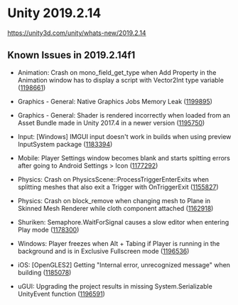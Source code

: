 # Unity 2019.2.14
https://unity3d.com/unity/whats-new/2019.2.14

## Known Issues in 2019.2.14f1

<ul>
<li><p>Animation: Crash on mono_field_get_type when Add Property in the Animation window has to display a script with Vector2Int type variable (<a href="https://issuetracker.unity3d.com/issues/crash-on-mono-field-get-type-when-add-property-in-the-animation-window-has-to-display-a-script-with-vector2int-type-variable">1198661</a>)</p></li>
<li><p>Graphics - General: Native Graphics Jobs Memory Leak (<a href="https://issuetracker.unity3d.com/issues/native-graphics-jobs-memory-leak">1199895</a>)</p></li>
<li><p>Graphics - General: Shader is rendered incorrectly when loaded from an Asset Bundle made in Unity 2017.4 in a newer version  (<a href="https://issuetracker.unity3d.com/issues/shader-is-rendered-incorrectly-when-loaded-from-an-asset-bundle-made-in-unity-2017-dot-4-in-a-newer-version">1195750</a>)</p></li>
<li><p>Input: [Windows] IMGUI input doesn't work in builds when using preview InputSystem package (<a href="https://issuetracker.unity3d.com/issues/imgui-input-doesnt-work-in-builds-when-using-preview-inputsystem-package">1183394</a>)</p></li>
<li><p>Mobile: Player Settings window becomes blank and starts spitting errors after going to Android Settings &gt; Icon (<a href="https://issuetracker.unity3d.com/issues/player-settings-window-becomes-blank-and-starts-spitting-errors-after-going-to-android-settings-icon">1177292</a>)</p></li>
<li><p>Physics: Crash on PhysicsScene::ProcessTriggerEnterExits when splitting meshes that also exit a Trigger with OnTriggerExit (<a href="https://issuetracker.unity3d.com/issues/crash-on-physicsscene-processtriggerenterexits-when-splitting-meshes-that-also-exit-a-trigger-with-ontriggerexit">1155827</a>)</p></li>
<li><p>Physics: Crash on block_remove when changing mesh to Plane in Skinned Mesh Renderer while cloth component attached (<a href="https://issuetracker.unity3d.com/issues/crash-on-block-remove-when-changing-mesh-to-plane-in-skinned-mesh-renderer-while-cloth-component-attached">1162918</a>)</p></li>
<li><p>Shuriken: Semaphore.WaitForSignal causes a slow editor when entering Play mode (<a href="https://issuetracker.unity3d.com/issues/semaphore-dot-waitforsignal-causes-a-slow-editor-when-entering-play-mode">1178300</a>)</p></li>
<li><p>Windows: Player freezes when Alt + Tabing if Player is running in the background and is in Exclusive Fullscreen mode (<a href="https://issuetracker.unity3d.com/issues/player-freezes-when-alt-plus-tabing-if-player-is-running-in-the-background-and-is-in-exclusive-fullscreen-mode">1196536</a>)</p></li>
<li><p>iOS: [OpenGLES2] Getting "Internal error, unrecognized message" when building (<a href="https://issuetracker.unity3d.com/issues/ios">1185078</a>)</p></li>
<li><p>uGUI: Upgrading the project results in missing System.Serializable UnityEvent function (<a href="https://issuetracker.unity3d.com/issues/upgrading-the-project-results-in-missing-system-dot-serializable-unityevent-function">1196591</a>)</p></li>
</ul>
